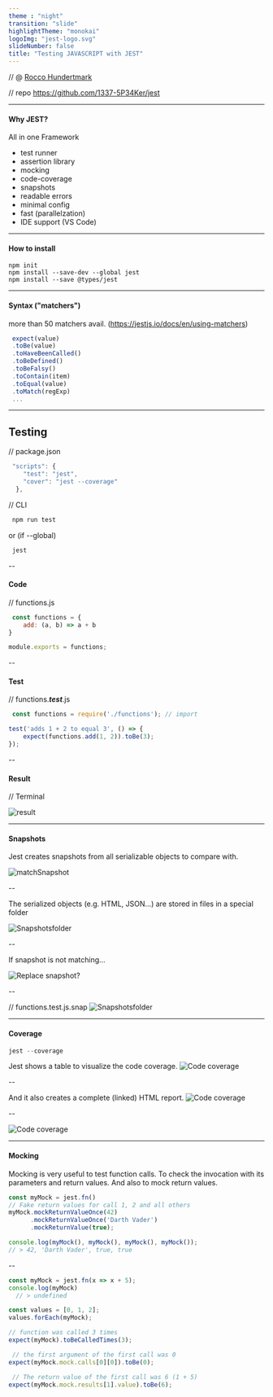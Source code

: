```yaml
---
theme : "night"
transition: "slide"
highlightTheme: "monokai"
logoImg: "jest-logo.svg"
slideNumber: false
title: "Testing JAVASCRIPT with JEST"
---
```




// @ [Rocco Hundertmark](https://github.com/1337-5P34Ker)

// repo https://github.com/1337-5P34Ker/jest 

---

#### Why JEST?
All in one Framework
* test runner
* assertion library
* mocking
* code-coverage
* snapshots
* readable errors
* minimal config
* fast (parallelzation)
* IDE support (VS Code)

---


#### How to install

```
npm init
npm install --save-dev --global jest
npm install --save @types/jest
```
---

#### Syntax ("matchers")

more than 50 matchers avail.
(https://jestjs.io/docs/en/using-matchers)
```js
 expect(value)
 .toBe(value)
 .toHaveBeenCalled()
 .toBeDefined()
 .toBeFalsy()
 .toContain(item)
 .toEqual(value)
 .toMatch(regExp)
 ...
```
---



## Testing

// package.json
```js
 "scripts": {
    "test": "jest",
    "cover": "jest --coverage"
  },
```
// CLI
```js
 npm run test  
```
 or (if --global)
```js
 jest 
```

--

#### Code

// functions.js
```js
 const functions = {
    add: (a, b) => a + b
}

module.exports = functions;
```

--

#### Test
// functions.**_test_**.js

```js
 const functions = require('./functions'); // import

test('adds 1 + 2 to equal 3', () => {
    expect(functions.add(1, 2)).toBe(3);
});
```

--

#### Result
// Terminal

![result](result1.png)

---

#### Snapshots 

Jest creates snapshots from all serializable objects to compare with.

![matchSnapshot](matchSnapshot.png)

--

The serialized objects (e.g. HTML, JSON...) are stored in files in a special folder 

![Snapshotsfolder](snapshots.png)

--

 If snapshot is not matching...

 ![Replace snapshot?](replaceSnapshot.png)

--

// functions.test.js.snap
![Snapshotsfolder](snapshot.png)

 
---

#### Coverage

```js
jest --coverage
```

Jest shows a table to visualize the code coverage.
![Code coverage](coverage.png)

--

And it also creates a complete (linked) HTML report.
![Code coverage](coverage_html_master.png)

--

![Code coverage](coverage_html_detail.png)

---

#### Mocking

Mocking is very useful to test function calls. To check the invocation with its parameters and return values. And also to mock return values.

```js
const myMock = jest.fn()
// Fake return values for call 1, 2 and all others
myMock.mockReturnValueOnce(42)
      .mockReturnValueOnce('Darth Vader')
      .mockReturnValue(true);

console.log(myMock(), myMock(), myMock(), myMock());
// > 42, 'Darth Vader', true, true
```

--

```js
const myMock = jest.fn(x => x + 5);
console.log(myMock)
  // > undefined

const values = [0, 1, 2];
values.forEach(myMock);

// function was called 3 times
expect(myMock).toBeCalledTimes(3);

 // the first argument of the first call was 0
expect(myMock.mock.calls[0][0]).toBe(0);

 // The return value of the first call was 6 (1 + 5)
expect(myMock.mock.results[1].value).toBe(6);

```